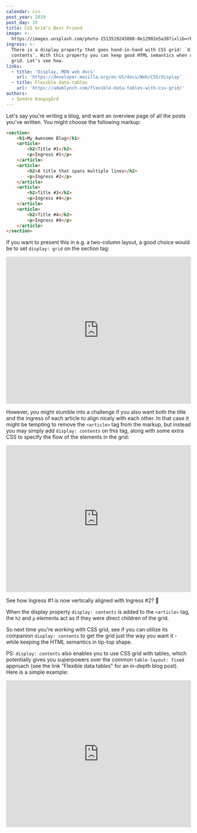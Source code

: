 ```yaml
---
calendar: css
post_year: 2019
post_day: 15
title: CSS Grid's Best Friend
image: >-
  https://images.unsplash.com/photo-1513519245088-0e12902e5a38?ixlib=rb-1.2.1&ixid=eyJhcHBfaWQiOjEyMDd9&auto=format&fit=crop&w=1950&q=80
ingress: >-
  There is a display property that goes hand-in-hand with CSS grid: `display:
  contents`. With this property you can keep good HTML semantics when using CSS
  grid. Let's see how.
links:
  - title: 'Display, MDN web docs'
    url: 'https://developer.mozilla.org/en-US/docs/Web/CSS/display'
  - title: Flexible data tables
    url: 'https://adamlynch.com/flexible-data-tables-with-css-grid/'
authors:
  - Sondre Kongsgård
---
```

Let's say you're writing a blog, and want an overview page of all the posts you've written. You might choose the following markup:

```html
<section>
    <h1>My Awesome Blog</h1>
    <article>
        <h2>Title #1</h2>
        <p>Ingress #1</p>
    </article>
    <article>
        <h2>A title that spans multiple lines</h2>
        <p>Ingress #2</p>
    </article>
    <article>
        <h2>Title #3</h2>
        <p>Ingress #4</p>
    </article>
    <article>
        <h2>Title #4</h2>
        <p>Ingress #4</p>
    </article>
</section>
```

If you want to present this in e.g. a two-column layout, a good choice would be to set `display: grid` on the section tag:

<iframe height="400" style="width: 100%;" scrolling="no" title="Simple CSS grid" src="https://codepen.io/kongsgaard/embed/bGNVMOV?height=265&theme-id=dark&default-tab=css,result" frameborder="no" allowtransparency="true" allowfullscreen="true">
  See the Pen <a href='https://codepen.io/kongsgaard/pen/bGNVMOV'>Simple CSS grid</a> by Sondre Kongsgård
  (<a href='https://codepen.io/kongsgaard'>@kongsgaard</a>) on <a href='https://codepen.io'>CodePen</a>.
</iframe>

However, you might stumble into a challenge if you also want both the title and the ingress of each article to align nicely with each other. In that case it might be tempting to remove the `<article>` tag from the markup, but instead you may simply add `display: contents` on this tag, along with some extra CSS to specify the flow of the elements in the grid:

<iframe height="400" style="width: 100%;" scrolling="no" title="display: contents" src="https://codepen.io/kongsgaard/embed/ExaVLym?height=265&theme-id=dark&default-tab=css,result" frameborder="no" allowtransparency="true" allowfullscreen="true">
  See the Pen <a href='https://codepen.io/kongsgaard/pen/ExaVLym'>display: contents</a> by Sondre Kongsgård
  (<a href='https://codepen.io/kongsgaard'>@kongsgaard</a>) on <a href='https://codepen.io'>CodePen</a>.
</iframe>

See how Ingress #1 is now vertically aligned with Ingress #2? 🤩

When the display property `display: contents` is added to the `<article>` tag, the `h2` and `p` elements act as if they were direct children of the grid.

So next time you're working with CSS grid, see if you can utilize its companion `display: contents` to get the grid just the way you want it - while keeping the HTML semantics in tip-top shape.

PS: `display: contents` also enables you to use CSS grid with tables, which potentially gives you superpowers over the common `table-layout: fixed` approach (see the link "Flexible data tables" for an in-depth blog post). Here is a simple example:

<iframe height="400" style="width: 100%;" scrolling="no" title="Table, display: contents" src="https://codepen.io/kongsgaard/embed/RwNWJbz?height=265&theme-id=dark&default-tab=css,result" frameborder="no" allowtransparency="true" allowfullscreen="true">
  See the Pen <a href='https://codepen.io/kongsgaard/pen/RwNWJbz'>Table, display: contents</a> by Sondre Kongsgård
  (<a href='https://codepen.io/kongsgaard'>@kongsgaard</a>) on <a href='https://codepen.io'>CodePen</a>.
</iframe>

